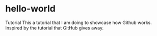 # hello-world
Tutorial
This a tutorial that I am doing to showcase how Github works. Inspired by the tutorial that GitHub gives away.
